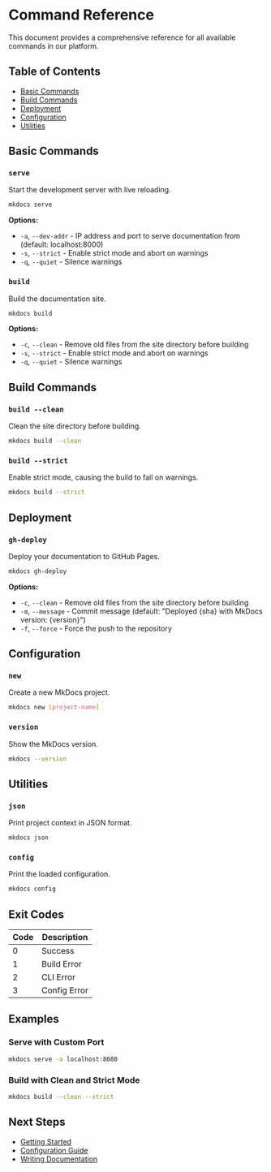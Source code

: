 # Command Reference

This document provides a comprehensive reference for all available commands in our platform.

## Table of Contents

- [Basic Commands](#basic-commands)
- [Build Commands](#build-commands)
- [Deployment](#deployment)
- [Configuration](#configuration)
- [Utilities](#utilities)

## Basic Commands

### `serve`

Start the development server with live reloading.

```bash
mkdocs serve
```

**Options:**
- `-a`, `--dev-addr` - IP address and port to serve documentation from (default: localhost:8000)
- `-s`, `--strict` - Enable strict mode and abort on warnings
- `-q`, `--quiet` - Silence warnings

### `build`

Build the documentation site.

```bash
mkdocs build
```

**Options:**
- `-c`, `--clean` - Remove old files from the site directory before building
- `-s`, `--strict` - Enable strict mode and abort on warnings
- `-q`, `--quiet` - Silence warnings

## Build Commands

### `build --clean`

Clean the site directory before building.

```bash
mkdocs build --clean
```

### `build --strict`

Enable strict mode, causing the build to fail on warnings.

```bash
mkdocs build --strict
```

## Deployment

### `gh-deploy`

Deploy your documentation to GitHub Pages.

```bash
mkdocs gh-deploy
```

**Options:**
- `-c`, `--clean` - Remove old files from the site directory before building
- `-m`, `--message` - Commit message (default: "Deployed {sha} with MkDocs version: {version}")
- `-f`, `--force` - Force the push to the repository

## Configuration

### `new`

Create a new MkDocs project.

```bash
mkdocs new [project-name]
```

### `version`

Show the MkDocs version.

```bash
mkdocs --version
```

## Utilities

### `json`

Print project context in JSON format.

```bash
mkdocs json
```

### `config`

Print the loaded configuration.

```bash
mkdocs config
```

## Exit Codes

| Code | Description |
|------|-------------|
| 0    | Success     |
| 1    | Build Error |
| 2    | CLI Error   |
| 3    | Config Error|

## Examples

### Serve with Custom Port

```bash
mkdocs serve -a localhost:8080
```

### Build with Clean and Strict Mode

```bash
mkdocs build --clean --strict
```

## Next Steps

- [Getting Started](../getting-started/installation.md)
- [Configuration Guide](../getting-started/configuration.md)
- [Writing Documentation](../guide/writing.md)
